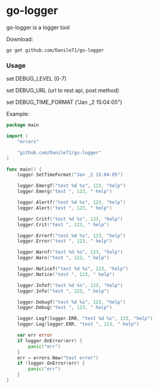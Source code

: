 # go-logger

go-logger is a logger tool

Download:

```
go get github.com/Danile71/go-logger
```

### Usage

set DEBUG_LEVEL (0-7)

set DEBUG_URL (url to rest api, post method)

set DEBUG_TIME_FORMAT ("Jan _2 15:04:05")

Example:

```go
package main

import (
	"errors"

	"github.com/Danile71/go-logger"
)

func main() {
	logger.SetTimeFormat("Jan _2 15:04:05")

	logger.Emergf("test %d %s", 123, "help")
	logger.Emerg("test ", 123, " help")

	logger.Alertf("test %d %s", 123, "help")
	logger.Alert("test ", 123, " help")

	logger.Critf("test %d %s", 123, "help")
	logger.Crit("test ", 123, " help")

	logger.Errorf("test %d %s", 123, "help")
	logger.Error("test ", 123, " help")

	logger.Warnf("test %d %s", 123, "help")
	logger.Warn("test ", 123, " help")

	logger.Noticef("test %d %s", 123, "help")
	logger.Notice("test ", 123, " help")

	logger.Infof("test %d %s", 123, "help")
	logger.Info("test ", 123, " help")

	logger.Debugf("test %d %s", 123, "help")
	logger.Debug("test ", 123, " help")

	logger.Logf(logger.ERR, "test %d %s", 123, "help")
	logger.Log(logger.ERR, "test ", 123, " help")

	var err error
	if logger.OnError(err) {
		panic("err")
	}
	err = errors.New("test error")
	if !logger.OnError(err) {
		panic("err")
	}
}
```